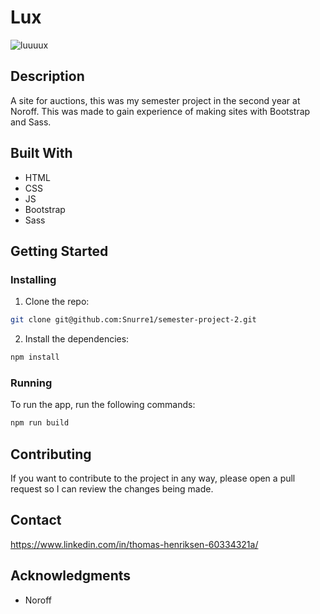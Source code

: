 # Lux

![luuuux](https://github.com/Snurre1/semester-project-2/assets/91470645/63364e3e-1455-454a-b8ee-796e115984a1)
 

## Description
A site for auctions, this was my semester project in the second year at Noroff. 
This was made to gain experience of making sites with Bootstrap and Sass.

## Built With

- HTML
- CSS
- JS
- Bootstrap
- Sass

## Getting Started

### Installing

1. Clone the repo:
```bash
git clone git@github.com:Snurre1/semester-project-2.git
```
2. Install the dependencies:
```bash
npm install
```
### Running

To run the app, run the following commands:
```bash
npm run build
```
## Contributing
If you want to contribute to the project in any way, please open a pull request so I can review the changes being made.

## Contact

https://www.linkedin.com/in/thomas-henriksen-60334321a/

## Acknowledgments
- Noroff

 
